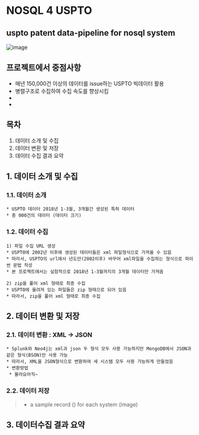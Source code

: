 # NOSQL 4 USPTO
uspto patent data-pipeline for nosql system
--------------------------------------------
>
>
![image](https://www.commerce.gov/sites/commerce.gov/files/styles/scale_700w/public/media/images/branding/uspto_seal_full_color.jpg?itok=0CpME9vD)
>
>
## 프로젝트에서 중점사항
>
* 매년 150,000건 이상의 데이터를 issue하는 USPTO 빅데이터 활용
* 병렬구조로 수집하여 수집 속도를 향상시킴
* 
*
>
>
## 목차
>
1. 데이터 소개 및 수집 
2. 데이터 변환 및 저장 
3. 데이터 수집 결과 요약
>
>
## 1. 데이터 소개 및 수집
>
### 1.1. 데이터 소개
>
```
* USPTO 데이터 2018년 1-3월, 3개월간 생성된 특허 데이터
* 총 000건의 데이터 (데이터 크기)
```
>
>
### 1.2. 데이터 수집
>
```
1) 파일 수집 URL 생성
* USPTO에 2002년 이후에 생성된 데이터들은 xml 파일형식으로 가져올 수 있음
* 따라서, USPTO의 url에서 년도만(2002이후) 바꾸어 xml파일을 수집하는 형식으로 파이썬 문법 작성
* 본 프로젝트에서는 실험적으로 2018년 1-3월까지의 3개월 데이터만 가져옴
 
2) zip을 풀어 xml 형태로 최종 수집
* USPTO에 올려져 있는 파일들은 zip 형태으로 되어 있음
* 따라서, zip을 풀어 xml 형태로 최종 수집

```
>
>
## 2. 데이터 변환 및 저장
>
### 2.1. 데이터 변환 : XML -> JSON
>
```
* Splunk와 Neo4j는 xml과 json 두 형식 모두 사용 가능하지만 MongoDB에서 JSON과 같은 형식(BSON)만 사용 가능
* 따라서, XML을 JSON형식으로 변환하여 세 시스템 모두 사용 가능하게 만들었음
* 변환방법
 * 몰라요아직~
```
>
>
### 2.2. 데이터 저장 
>
> * a sample record () for each system (image)
>
## 3. 데이터수집 결과 요약
>
> 

